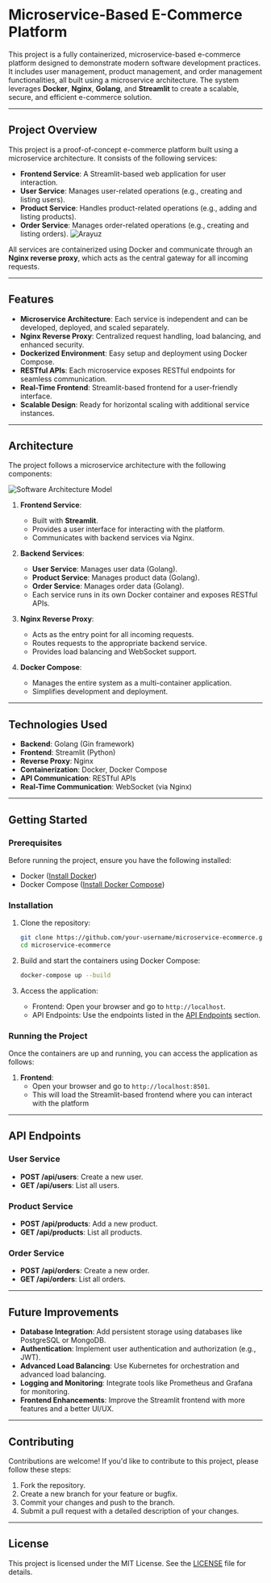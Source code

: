 # Microservice-Based E-Commerce Platform

This project is a fully containerized, microservice-based e-commerce platform designed to demonstrate modern software development practices. It includes user management, product management, and order management functionalities, all built using a microservice architecture. The system leverages **Docker**, **Nginx**, **Golang**, and **Streamlit** to create a scalable, secure, and efficient e-commerce solution.

---

## Project Overview

This project is a proof-of-concept e-commerce platform built using a microservice architecture. It consists of the following services:
- **Frontend Service**: A Streamlit-based web application for user interaction.
- **User Service**: Manages user-related operations (e.g., creating and listing users).
- **Product Service**: Handles product-related operations (e.g., adding and listing products).
- **Order Service**: Manages order-related operations (e.g., creating and listing orders).
  ![Arayuz](https://github.com/user-attachments/assets/b558fc57-123b-4367-b89f-44c6cc741135)


All services are containerized using Docker and communicate through an **Nginx reverse proxy**, which acts as the central gateway for all incoming requests.

---

## Features

- **Microservice Architecture**: Each service is independent and can be developed, deployed, and scaled separately.
- **Nginx Reverse Proxy**: Centralized request handling, load balancing, and enhanced security.
- **Dockerized Environment**: Easy setup and deployment using Docker Compose.
- **RESTful APIs**: Each microservice exposes RESTful endpoints for seamless communication.
- **Real-Time Frontend**: Streamlit-based frontend for a user-friendly interface.
- **Scalable Design**: Ready for horizontal scaling with additional service instances.

---

## Architecture

The project follows a microservice architecture with the following components:

![Software Architecture Model](https://github.com/user-attachments/assets/95a6b6ba-bbe0-42a8-9807-dbdf89a0512d)

1. **Frontend Service**:
   - Built with **Streamlit**.
   - Provides a user interface for interacting with the platform.
   - Communicates with backend services via Nginx.

2. **Backend Services**:
   - **User Service**: Manages user data (Golang).
   - **Product Service**: Manages product data (Golang).
   - **Order Service**: Manages order data (Golang).
   - Each service runs in its own Docker container and exposes RESTful APIs.

3. **Nginx Reverse Proxy**:
   - Acts as the entry point for all incoming requests.
   - Routes requests to the appropriate backend service.
   - Provides load balancing and WebSocket support.

4. **Docker Compose**:
   - Manages the entire system as a multi-container application.
   - Simplifies development and deployment.

---

## Technologies Used

- **Backend**: Golang (Gin framework)
- **Frontend**: Streamlit (Python)
- **Reverse Proxy**: Nginx
- **Containerization**: Docker, Docker Compose
- **API Communication**: RESTful APIs
- **Real-Time Communication**: WebSocket (via Nginx)

---

## Getting Started

### Prerequisites

Before running the project, ensure you have the following installed:
- Docker ([Install Docker](https://docs.docker.com/get-docker/))
- Docker Compose ([Install Docker Compose](https://docs.docker.com/compose/install/))

### Installation

1. Clone the repository:
   ```bash
   git clone https://github.com/your-username/microservice-ecommerce.git
   cd microservice-ecommerce
   ```

2. Build and start the containers using Docker Compose:
   ```bash
   docker-compose up --build
   ```

3. Access the application:
   - Frontend: Open your browser and go to `http://localhost`.
   - API Endpoints: Use the endpoints listed in the [API Endpoints](#api-endpoints) section.

### Running the Project

Once the containers are up and running, you can access the application as follows:

1. **Frontend**:
   - Open your browser and go to `http://localhost:8501`.
   - This will load the Streamlit-based frontend where you can interact with the platform
---
## API Endpoints

### User Service
- **POST /api/users**: Create a new user.
- **GET /api/users**: List all users.

### Product Service
- **POST /api/products**: Add a new product.
- **GET /api/products**: List all products.

### Order Service
- **POST /api/orders**: Create a new order.
- **GET /api/orders**: List all orders.

---

## Future Improvements

- **Database Integration**: Add persistent storage using databases like PostgreSQL or MongoDB.
- **Authentication**: Implement user authentication and authorization (e.g., JWT).
- **Advanced Load Balancing**: Use Kubernetes for orchestration and advanced load balancing.
- **Logging and Monitoring**: Integrate tools like Prometheus and Grafana for monitoring.
- **Frontend Enhancements**: Improve the Streamlit frontend with more features and a better UI/UX.

---

## Contributing

Contributions are welcome! If you'd like to contribute to this project, please follow these steps:
1. Fork the repository.
2. Create a new branch for your feature or bugfix.
3. Commit your changes and push to the branch.
4. Submit a pull request with a detailed description of your changes.

---

## License

This project is licensed under the MIT License. See the [LICENSE](LICENSE) file for details.
